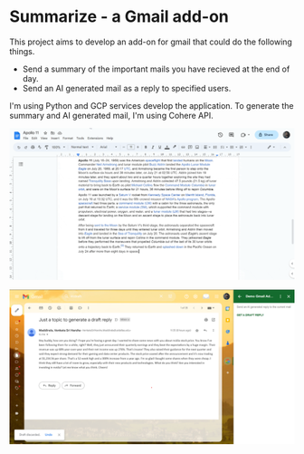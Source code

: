 # Summarize - a Gmail add-on

This project aims to develop an add-on for gmail that could do the following things.


*   Send a summary of the important mails you have recieved at the end of day.
*   Send an AI generated mail as a reply to specified users.

I'm using Python and GCP services develop the application. To generate the summary and AI generated mail, I'm using Cohere API.

![Alt text](docs.gif?raw=true "Added summarize add-on docs")

![Alt text](gmail_ss.png?raw=true "Added Gmail add-on to generate AI generated draft")